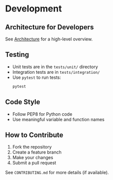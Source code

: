 # Development

## Architecture for Developers
See [Architecture](architecture/overview.md) for a high-level overview.

## Testing
- Unit tests are in the `tests/unit/` directory
- Integration tests are in `tests/integration/`
- Use `pytest` to run tests:
  ```bash
  pytest
  ```

## Code Style
- Follow PEP8 for Python code
- Use meaningful variable and function names

## How to Contribute
1. Fork the repository
2. Create a feature branch
3. Make your changes
4. Submit a pull request

See `CONTRIBUTING.md` for more details (if available).
